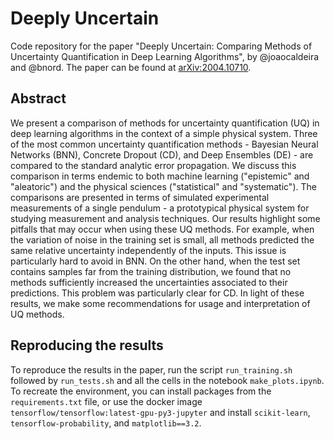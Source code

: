 # Deeply Uncertain

Code repository for the paper "Deeply Uncertain: Comparing Methods of Uncertainty Quantification in Deep Learning Algorithms", by @joaocaldeira and @bnord. The paper can be found at <a href="https://arxiv.org/abs/2004.10710">arXiv:2004.10710</a>.

## Abstract

We present a comparison of methods for uncertainty quantification (UQ) in deep learning algorithms in the context of a simple physical system. Three of the most common uncertainty quantification methods - Bayesian Neural Networks (BNN), Concrete Dropout (CD), and Deep Ensembles (DE) - are compared to the standard analytic error propagation. We discuss this comparison in terms endemic to both machine learning ("epistemic" and "aleatoric") and the physical sciences ("statistical" and "systematic"). The comparisons are presented in terms of simulated experimental measurements of a single pendulum - a prototypical physical system for studying measurement and analysis techniques. Our results highlight some pitfalls that may occur when using these UQ methods. For example, when the variation of noise in the training set is small, all methods predicted the same relative uncertainty independently of the inputs. This issue is particularly hard to avoid in BNN. On the other hand, when the test set contains samples far from the training distribution, we found that no methods sufficiently increased the uncertainties associated to their predictions. This problem was particularly clear for CD. In light of these results, we make some recommendations for usage and interpretation of UQ methods. 

## Reproducing the results

To reproduce the results in the paper, run the script `run_training.sh` followed by `run_tests.sh` and all the cells in the notebook `make_plots.ipynb`. To recreate the environment, you can install packages from the `requirements.txt` file, or use the docker image `tensorflow/tensorflow:latest-gpu-py3-jupyter` and install `scikit-learn`, `tensorflow-probability`, and `matplotlib==3.2`.
